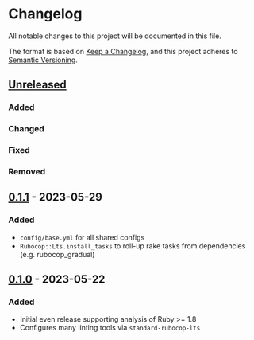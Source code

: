 # Changelog
All notable changes to this project will be documented in this file.

The format is based on [Keep a Changelog](https://keepachangelog.com/en/1.0.0/),
and this project adheres to [Semantic Versioning](https://semver.org/spec/v2.0.0.html).

## [Unreleased]
### Added
### Changed
### Fixed
### Removed

## [0.1.1] - 2023-05-29
### Added
- `config/base.yml` for all shared configs
- `Rubocop::Lts.install_tasks` to roll-up rake tasks from dependencies (e.g. rubocop_gradual)

## [0.1.0] - 2023-05-22
### Added
- Initial even release supporting analysis of Ruby >= 1.8
- Configures many linting tools via `standard-rubocop-lts`

[Unreleased]: https://gitlab.com/rubocop-lts/standard-rubocop-lts/-/compare/v0.1.1...HEAD
[0.1.1]: https://gitlab.com/rubocop-lts/standard-rubocop-lts/-/compare/v0.1.0...v0.1.1
[0.1.0]: https://gitlab.com/rubocop-lts/standard-rubocop-lts/-/tags/v0.1.0
